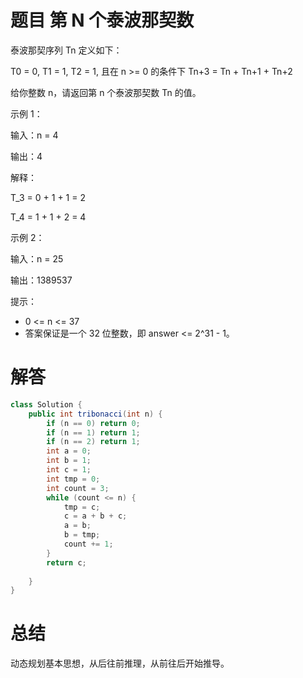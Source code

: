 # 题目 第 N 个泰波那契数

泰波那契序列 Tn 定义如下： 

T0 = 0, T1 = 1, T2 = 1, 且在 n >= 0 的条件下 Tn+3 = Tn + Tn+1 + Tn+2

给你整数 n，请返回第 n 个泰波那契数 Tn 的值。

 

示例 1：

输入：n = 4

输出：4

解释：

T_3 = 0 + 1 + 1 = 2

T_4 = 1 + 1 + 2 = 4

示例 2：

输入：n = 25

输出：1389537
 
提示：

* 0 <= n <= 37
* 答案保证是一个 32 位整数，即 answer <= 2^31 - 1。

# 解答
```java
class Solution {
    public int tribonacci(int n) {
        if (n == 0) return 0;
        if (n == 1) return 1;
        if (n == 2) return 1;
        int a = 0;
        int b = 1;
        int c = 1;
        int tmp = 0;
        int count = 3;
        while (count <= n) {
            tmp = c;
            c = a + b + c;
            a = b;
            b = tmp;
            count += 1;
        }
        return c;
        
    }
}
```
# 总结

动态规划基本思想，从后往前推理，从前往后开始推导。
